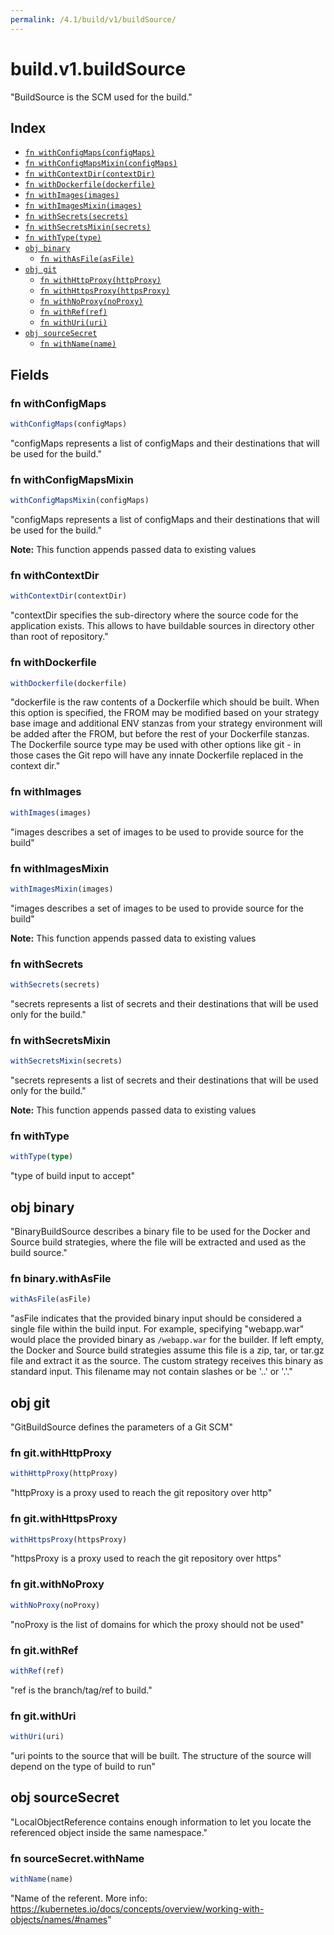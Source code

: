 ```yaml
---
permalink: /4.1/build/v1/buildSource/
---
```


# build.v1.buildSource

"BuildSource is the SCM used for the build."

## Index

* [`fn withConfigMaps(configMaps)`](#fn-withconfigmaps)
* [`fn withConfigMapsMixin(configMaps)`](#fn-withconfigmapsmixin)
* [`fn withContextDir(contextDir)`](#fn-withcontextdir)
* [`fn withDockerfile(dockerfile)`](#fn-withdockerfile)
* [`fn withImages(images)`](#fn-withimages)
* [`fn withImagesMixin(images)`](#fn-withimagesmixin)
* [`fn withSecrets(secrets)`](#fn-withsecrets)
* [`fn withSecretsMixin(secrets)`](#fn-withsecretsmixin)
* [`fn withType(type)`](#fn-withtype)
* [`obj binary`](#obj-binary)
  * [`fn withAsFile(asFile)`](#fn-binarywithasfile)
* [`obj git`](#obj-git)
  * [`fn withHttpProxy(httpProxy)`](#fn-gitwithhttpproxy)
  * [`fn withHttpsProxy(httpsProxy)`](#fn-gitwithhttpsproxy)
  * [`fn withNoProxy(noProxy)`](#fn-gitwithnoproxy)
  * [`fn withRef(ref)`](#fn-gitwithref)
  * [`fn withUri(uri)`](#fn-gitwithuri)
* [`obj sourceSecret`](#obj-sourcesecret)
  * [`fn withName(name)`](#fn-sourcesecretwithname)

## Fields

### fn withConfigMaps

```ts
withConfigMaps(configMaps)
```

"configMaps represents a list of configMaps and their destinations that will be used for the build."

### fn withConfigMapsMixin

```ts
withConfigMapsMixin(configMaps)
```

"configMaps represents a list of configMaps and their destinations that will be used for the build."

**Note:** This function appends passed data to existing values

### fn withContextDir

```ts
withContextDir(contextDir)
```

"contextDir specifies the sub-directory where the source code for the application exists. This allows to have buildable sources in directory other than root of repository."

### fn withDockerfile

```ts
withDockerfile(dockerfile)
```

"dockerfile is the raw contents of a Dockerfile which should be built. When this option is specified, the FROM may be modified based on your strategy base image and additional ENV stanzas from your strategy environment will be added after the FROM, but before the rest of your Dockerfile stanzas. The Dockerfile source type may be used with other options like git - in those cases the Git repo will have any innate Dockerfile replaced in the context dir."

### fn withImages

```ts
withImages(images)
```

"images describes a set of images to be used to provide source for the build"

### fn withImagesMixin

```ts
withImagesMixin(images)
```

"images describes a set of images to be used to provide source for the build"

**Note:** This function appends passed data to existing values

### fn withSecrets

```ts
withSecrets(secrets)
```

"secrets represents a list of secrets and their destinations that will be used only for the build."

### fn withSecretsMixin

```ts
withSecretsMixin(secrets)
```

"secrets represents a list of secrets and their destinations that will be used only for the build."

**Note:** This function appends passed data to existing values

### fn withType

```ts
withType(type)
```

"type of build input to accept"

## obj binary

"BinaryBuildSource describes a binary file to be used for the Docker and Source build strategies, where the file will be extracted and used as the build source."

### fn binary.withAsFile

```ts
withAsFile(asFile)
```

"asFile indicates that the provided binary input should be considered a single file within the build input. For example, specifying \"webapp.war\" would place the provided binary as `/webapp.war` for the builder. If left empty, the Docker and Source build strategies assume this file is a zip, tar, or tar.gz file and extract it as the source. The custom strategy receives this binary as standard input. This filename may not contain slashes or be '..' or '.'."

## obj git

"GitBuildSource defines the parameters of a Git SCM"

### fn git.withHttpProxy

```ts
withHttpProxy(httpProxy)
```

"httpProxy is a proxy used to reach the git repository over http"

### fn git.withHttpsProxy

```ts
withHttpsProxy(httpsProxy)
```

"httpsProxy is a proxy used to reach the git repository over https"

### fn git.withNoProxy

```ts
withNoProxy(noProxy)
```

"noProxy is the list of domains for which the proxy should not be used"

### fn git.withRef

```ts
withRef(ref)
```

"ref is the branch/tag/ref to build."

### fn git.withUri

```ts
withUri(uri)
```

"uri points to the source that will be built. The structure of the source will depend on the type of build to run"

## obj sourceSecret

"LocalObjectReference contains enough information to let you locate the referenced object inside the same namespace."

### fn sourceSecret.withName

```ts
withName(name)
```

"Name of the referent. More info: https://kubernetes.io/docs/concepts/overview/working-with-objects/names/#names"